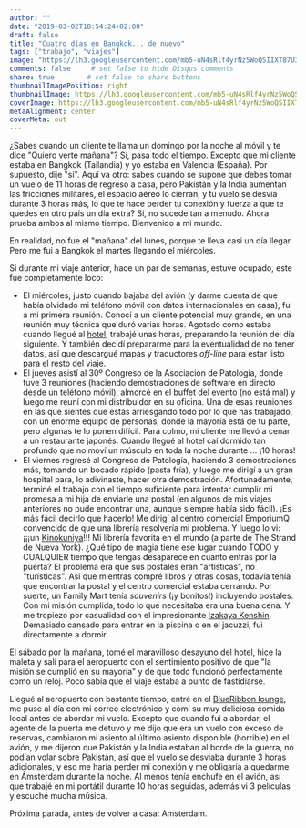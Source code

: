 ```yaml
---
author: ""
date: "2019-03-02T18:54:24+02:00"
draft: false
title: "Cuatro días en Bangkok... de nuevo"
tags: ["trabajo", "viajes"]
image: "https://lh3.googleusercontent.com/mb5-uN4sRlf4yrNz5WoQSIIXT87U3KQEsy9z0q5wyJ2ZgCj0kkhgYVtJrlXEvnRJIGJcQfTSzuGiNwwEJQO5PH4lJC8g4wA_qQ5aL6aPdmRBXJShfmMVrQm7bf-knMIT9H0ft98P0xE=w1920-h1080"
comments: false     # set false to hide Disqus comments
share: true        # set false to share buttons
thumbnailImagePosition: right
thumbnailImage: https://lh3.googleusercontent.com/mb5-uN4sRlf4yrNz5WoQSIIXT87U3KQEsy9z0q5wyJ2ZgCj0kkhgYVtJrlXEvnRJIGJcQfTSzuGiNwwEJQO5PH4lJC8g4wA_qQ5aL6aPdmRBXJShfmMVrQm7bf-knMIT9H0ft98P0xE=w1920-h1080
coverImage: https://lh3.googleusercontent.com/mb5-uN4sRlf4yrNz5WoQSIIXT87U3KQEsy9z0q5wyJ2ZgCj0kkhgYVtJrlXEvnRJIGJcQfTSzuGiNwwEJQO5PH4lJC8g4wA_qQ5aL6aPdmRBXJShfmMVrQm7bf-knMIT9H0ft98P0xE=w1920-h1080
metaAlignment: center
coverMeta: out
---
```


¿Sabes cuando un cliente te llama un domingo por la noche al móvil y te dice "Quiero verte mañana"? Sí, pasa todo el tiempo. Excepto que mi cliente estaba en Bangkok (Tailandia) y yo estaba en Valencia (España). Por supuesto, dije "sí".
Aquí va otro: sabes cuando se supone que debes tomar un vuelo de 11 horas de regreso a casa, pero Pakistán y la India aumentan las fricciones militares, el espacio aéreo lo cierran, y tu vuelo se desvía durante 3 horas más, lo que te hace perder tu conexión y fuerza a que te quedes en otro país un día extra? Sí, no sucede tan a menudo. Ahora prueba ambos al mismo tiempo. Bienvenido a mi mundo.

<!--more-->

En realidad, no fue el "mañana" del lunes, porque te lleva casi un día llegar. Pero me fui a Bangkok el martes llegando el miércoles.

Si durante mi viaje anterior, hace un par de semanas, estuve ocupado, este fue completamente loco:

* El miércoles, justo cuando bajaba del avión (y darme cuenta de que había olvidado mi teléfono móvil con datos internacionales en casa), fui a mi primera reunión. Conocí a un cliente potencial muy grande, en una reunión muy técnica que duró varias horas. Agotado como estaba cuando llegué al [hotel](https://www.theakyra.com/bangkok/thonglor/), trabajé unas horas, preparando la reunión del día siguiente. Y también decidí prepararme para la eventualidad de no tener datos, así que descargué mapas y traductores *off-line* para estar listo para el resto del viaje.
* El jueves asistí al 30º Congreso de la Asociación de Patología, donde tuve 3 reuniones (haciendo demostraciones de software en directo desde un teléfono móvil), almorcé en el buffet del evento (no está mal) y luego me reuní con mi distribuidor en su oficina. Una de esas reuniones en las que sientes que estás arriesgando todo por lo que has trabajado, con un enorme equipo de personas, donde la mayoría está de tu parte, pero algunas te lo ponen difícil. Para colmo, mi cliente me llevó a cenar a un restaurante japonés. Cuando llegué al hotel caí dormido tan profundo que no moví un músculo en toda la noche durante ... ¡10 horas!
* El viernes regresé al Congreso de Patología, haciendo 3 demostraciones más, tomando un bocado rápido (pasta fría), y luego me dirigí a un gran hospital para, lo adivinaste, hacer otra demostración. Afortunadamente, terminé el trabajo con el tiempo suficiente para intentar cumplir mi promesa a mi hija de enviarle una postal (en algunos de mis viajes anteriores no pude encontrar una, aunque siempre había sido fácil). ¡Es más fácil decirlo que hacerlo! Me dirigí al centro comercial EmporiumQ convencido de que una librería resolvería mi problema. Y luego lo vi: ¡¡¡un [Kinokuniya](https://www.kinokuniya.com/)!!! Mi librería favorita en el mundo (a parte de The Strand de Nueva York). ¿Qué tipo de magia tiene ese lugar cuando TODO y CUALQUIER tiempo que tengas desaparece en cuanto entras por la puerta? El problema era que sus postales eran "artísticas", no "turísticas". Así que mientras compré libros y otras cosas, todavía tenía que encontrar la postal y el centro comercial estaba cerrando. Por suerte, un Family Mart tenía *souvenirs* (¡y bonitos!) incluyendo postales. Con mi misión cumplida, todo lo que necesitaba era una buena cena. Y me tropiezo por casualidad con el impresionante [Izakaya Kenshin](https://www.facebook.com/KenshinIzakaya/). Demasiado cansado para entrar en la piscina o en el jacuzzi, fui directamente a dormir.

El sábado por la mañana, tomé el maravilloso desayuno del hotel, hice la maleta y salí para el aeropuerto con el sentimiento positivo de que "la misión se cumplió en su mayoría" y de que todo funcionó perfectamente como un reloj. Poco sabía que el viaje estaba a punto de fastidiarse.

Llegué al aeropuerto con bastante tiempo, entré en el [BlueRibbon lounge](https://www.bangkokair.com/lounge/blue-ribbon/bangkok-dom), me puse al día con mi correo electrónico y comí su muy deliciosa comida local antes de abordar mi vuelo. Excepto que cuando fui a abordar, el agente de la puerta me detuvo y me dijo que era un vuelo con exceso de reservas, cambiaron mi asiento al último asiento disponible (horrible) en el avión, y me dijeron que Pakistán y la India estaban al borde de la guerra, no podían volar sobre Pakistán, así que el vuelo se desviaba durante 3 horas adicionales, y eso me haría perder mi conexión y me obligaría a quedarme en Ámsterdam durante la noche. Al menos tenía enchufe en el avión, así que trabajé en mi portátil durante 10 horas seguidas, además vi 3 películas y escuché mucha música.

Próxima parada, antes de volver a casa: Amsterdam.

<script src="https://cdn.jsdelivr.net/npm/publicalbum@latest/dist/pa-embed-player.min.js" async></script>
<div class="pa-embed-player" style="width:100%; height:480px; display:none;"
  data-link="https://photos.app.goo.gl/UdcvX8Y1Nu23iUiZ6"
  data-title="36 new photos by Jorge Cortell">
  <img data-src="https://lh3.googleusercontent.com/bnQjhAAJpkT4b00AZQq56X1pBZFgaoFPwM0D7jJtDVnrOPr6tQptNUGHZxx2YsjMmCuT-IPCN32jAkGtRqlrdYrhwZQIZR4-B2Vz3KKr44GB91yGxmJ0q86i5zdBheiw4F1MrL0AglA=w1920-h1080" src="" alt="" />
  <img data-src="https://lh3.googleusercontent.com/7tnrRA1UMlNGn6mgNC4W-G1IvrijxwuSLy5eSlWmVqMS_E8mR_Id1YvQhP_3xn_x2a5y5-eoeArNMoNVcodgATXiFB3nOfDEWGC358UWgfFjUl9Dt_ge5LLBfxlMT-V-HNUOW18GH9g=w1920-h1080" src="" alt="" />
  <img data-src="https://lh3.googleusercontent.com/XTv7mvjanezsyjFWIdb0B-iNSErRlQHsEtK-47b2tikJwXkp2uydk4xDTLdSjyRVyEaost8F0FCUqO5RfzrqlYNMlLTVIuFJtxiBIvtXWpBQvjU-k8BJBO37GHRVFiVVrpY0As26hkc=w1920-h1080" src="" alt="" />
  <img data-src="https://lh3.googleusercontent.com/cxG9zOie7duS8G_lp_j34qbVj0VkiDfP5DodnKU6AMivQd2n9GTDDn_OuTVlvyD7ZT-WXl46cs9FUkuiu4KD4BOk5uhUgFju24Co_kT0O9EURirr50kpu3vupgQPpb-Dcx0BtF3JWz8=w1920-h1080" src="" alt="" />
  <img data-src="https://lh3.googleusercontent.com/6WwDzr9fNHYUkb1dx87wKgyMyRXDhELB7F95hRafEQCULV5Y-1TQ6MJFsp5AihoLYYUrZRQo2IdgFCBxJjBKJP604LkFrv4cwdFz-REG_zwW3AsTHSqYeJp5aT-AoT7wizPUtmCa61g=w1920-h1080" src="" alt="" />
  <img data-src="https://lh3.googleusercontent.com/860522j0tPq2n45a-hJvEa7QQPBimgG7Cl9R8N8BlOeJLBg36djZG2g_uhJktgCeZ7A2MbHePO_8R20iGJGNo93PrecTXhC15_PyYf9lNnUm-WS4YOyr1-nKiLsWPiDXlIMP9072VOk=w1920-h1080" src="" alt="" />
  <img data-src="https://lh3.googleusercontent.com/o87jsy52NRaJu26m3DMMKuoW2U8BePYOjIGhH5gmCjkRV2FIGvOqKNtcV-TIuY4fAF8AmNwRbqvqbbsn6-EKwXSnj50aIXrhO4UuIj6wrRJKCn06JjwjDqMLGl3toEHVjTGGNFo34ps=w1920-h1080" src="" alt="" />
  <img data-src="https://lh3.googleusercontent.com/2JKMHO6mZz-Lnj-SH5EJBaQRWDGXUfu3BXyiiosNgE8WhxzFsddXYwAGt3cSuqOZTGrDgztWM4i9yQuX_Z1e985mybfp7PLLhizXlA6mq1tx9IwLEscp1HdCW14j0yrxsJb8_LXZdew=w1920-h1080" src="" alt="" />
  <img data-src="https://lh3.googleusercontent.com/P9aywvpPFFIUTtlSOK8MXmPdSLZovcB6PjlSK8-iQODK2YeePA9UvoOvbGz6olS5zqNapCT8qn_vxGiCnEnZTsRZCRmSiEulK8TwqHduHXZoa0Jm6UWwfz6FhPOXdxLjqIn9z9CSLhw=w1920-h1080" src="" alt="" />
  <img data-src="https://lh3.googleusercontent.com/eMS1ts_vqawb_3-TMF4H6c-0SYKk-Yz_HuRrM4gOxHluo2-JjtxW-inuS7SkSImH5ZF9273KFw1SsRgJMa8gsl2LDP6K3njwFG5tLESxGBlEbsdoMbUBrwO9uA59AmtZwY0hYKBl_K0=w1920-h1080" src="" alt="" />
  <img data-src="https://lh3.googleusercontent.com/xNBbyDPu4GNVwnKcKX_DghSwUsrpO566vb4zR2sM0fT0T1Chr5jNbOsXEgntyBe_fzQhYuSghp2C5CQuF0Shx1A87JhUSXc26zDSnLqCDSKpag3x3scWHVdqxHhQDj9arXrQZAsDduU=w1920-h1080" src="" alt="" />
  <img data-src="https://lh3.googleusercontent.com/8a_fL4QFg6v1ZkNHnCqSPSnqD4jPfiEtMCVWEL4diCSdZZFSbd6LiPGyK-LdeETZTUlliIZnsf3uMQIj6iiOTxVj3hwPjOMmTKA7AKY8vIHHFpVl7th-yteiEmDYh-NGJmS0eZ3uIUY=w1920-h1080" src="" alt="" />
  <img data-src="https://lh3.googleusercontent.com/RmufTNcWcTBoU445El6OhMeP9eRT_qyN8N2wfWdVY-0Q9EtuB8k1ru76LIasFaOMEgP9VKWSt7FMp_q8T6R2fgtyRAvvlm87TgKJkVBBRzavGJn6w3IHgexHZbp5M9FoMVW6IC7nav8=w1920-h1080" src="" alt="" />
  <img data-src="https://lh3.googleusercontent.com/EoaaFiOEnC-vw0G9NvhcpUhkRtRvf5S-5Kzozie11f8myVz2whi6c1pyH7H5jXJfytsiadQNSa9dKDqY1R5ZPV2JzNDd-osGfIC7YG_TFRTML5-ZJY83eZhmRegLadmGoA2YalUG2II=w1920-h1080" src="" alt="" />
  <img data-src="https://lh3.googleusercontent.com/0xHTOb7PUGST4iRRmmLEg4RqRHtsFx3jaiuYQWfEYjJjYUigXk-fq-JIsFAZW46jilNB26gC390QBs5zEpgn1s5aGZaxyGJD7Jn-Ez5TGegqnhBQVWAPLnPOw_HzLUGjnZyF3MWOcNQ=w1920-h1080" src="" alt="" />
  <img data-src="https://lh3.googleusercontent.com/8P28gmSFqCHo2rkUFmYhW2_FJjwKCl-W13qqviLhONcigM3DQNcxMsrNf6pm2kMYcbye_00RUcGWAC3bafGUl7HKnqdSg1uEEq8eaT_a-gEsxOBGXHWdoPH-glLVkttwRjYCukVXaKY=w1920-h1080" src="" alt="" />
  <img data-src="https://lh3.googleusercontent.com/xKdcyxZSyqFRTuUe1hG-WdT18Fzk3aHxBNdBfUAId7NgKhhX2gPjLlCXMgoH4yQIcmlCpY1dL1LyyHjSGdKMe_1DbFtEjcRffVLaR5tk7DUSSbrFhaDeKQhc2hdoCs5idh8RL43-KKM=w1920-h1080" src="" alt="" />
  <img data-src="https://lh3.googleusercontent.com/r7yht3Ymxq-MiiN00-MWWVcif595vnhtwY_rWe-jW0r75ePDkaPFQtkzx3-gGAn5NlZQpOJqBsl29ex1JDLXFt50OniwsnLz7mumPn58sHGs45vCQvcvDvWLlzFFc6qVmEZ7TNlhqH0=w1920-h1080" src="" alt="" />
  <img data-src="https://lh3.googleusercontent.com/Gb3hINbMoKwKOfs0jubIp-v3EBGX0Llg_5Kv_ESXX9zseAG5LpSeOIXPFig7wL0Yx2qoFj033lPkbcHfBtTRFuIaRL-JaADDbdRA_eXJ7Kjt_YXCv9BAG64-2fw6nyQqiwOLfpHT4f4=w1920-h1080" src="" alt="" />
  <img data-src="https://lh3.googleusercontent.com/t9rYoHpFtLjz4cVucWpM-cDxyIzylcHUJwELo3CcX7U1OdeMzCh9QAMMVdOlnR2uf6O6E_EITFf95XU5eEsz3Ki46VmRYRwKxQONbF0hy1Pd_lPPZKbxDCkycIOc8T56aWSnCF_ZSBE=w1920-h1080" src="" alt="" />
  <img data-src="https://lh3.googleusercontent.com/OUQeQBuup41vi6Fd2_X-12MnO5ETpJVLAjjAy2mv1tZvUNms1jOm_wu9JAryPnPcZLzIKmAF-9ce_5Bk4EOqmGdeXW8tDAdMYf4Xw-zhDJPSzKLtOeA8Zfx2RZIPwKjFFjZ55dnRPr0=w1920-h1080" src="" alt="" />
  <img data-src="https://lh3.googleusercontent.com/ZPOyLGF3Po3CCg23JExzgkP6iAF6avqlnlY3cOUGP0yy1U0O1yUr4dUNBW6Rm2U_cepKUxTKgTb6rQGkqp6rbCDMMQfjoRyTcOjYvqfHPw2Mb2DVHFhZ6Da9jBOWi2QU4s0DFHBcsuc=w1920-h1080" src="" alt="" />
  <img data-src="https://lh3.googleusercontent.com/8gKCYSjvY-ICEgS1IBMdM6AF38_4QrIgiwMRhAwomj9W5Qq56sNZUciCGUbWjnYX8Nheq2mL1j33FqXIz4AH4y4yAmdjKhaop920eaXIkj4dWXwFd8nX0EWUp4yZ4_cZFY0hhiv5VYI=w1920-h1080" src="" alt="" />
  <img data-src="https://lh3.googleusercontent.com/yECZf6mRF_2NLy0ELoPahyD9jl9fW0qLf9GYUGMh3_Yd7X9R1u5iBxjF6ahwj-80gRj3FVvThrGQQH0vedc2xYkLIK4FPO4A40i6DGEpRgCVLeM99GKjZGJJZxH2EdazylHUPE6AKMU=w1920-h1080" src="" alt="" />
  <img data-src="https://lh3.googleusercontent.com/RdAoSboi_KyYkywycsZe7ItoUHYKZ5BHmNTJKEYL9I_Z5tVi6c6wJG7ezXshBsfFNt3HIVOa-2a1C0SWn7W3yeFW2ROehHXLs7gi_AOqJDMwwIzVbrPdEK7x9uech-ODp7rcI58d9A4=w1920-h1080" src="" alt="" />
  <img data-src="https://lh3.googleusercontent.com/m66mpT38aKbiIrwRFnZ2UnGPTU1_Z08Gz5oEdW1kJLcc5Fxfo1tkmYMy3nlYSYpqYXHI7zUoRxNJaRfEXfH-bgvXp9sLCA9ediPo55mPeNySJB_yamIJ5fAxxIZLS--S7T9wLWOtCTk=w1920-h1080" src="" alt="" />
  <img data-src="https://lh3.googleusercontent.com/U5UNiYIKW1Dc1mCD6rPjm9OcjwK42Nu1cK_I0w3iEZb8u_QtVx1j7WLLbzGRVK2zBpoBd9hSpvsJPHsjpvdX-nsVZxa5Fug0xRfujA0Sme-J5wvgStUhOOqe71J0eUsmOXn_qrq1sgU=w1920-h1080" src="" alt="" />
  <img data-src="https://lh3.googleusercontent.com/F_MbyXCh9REaNObkLLs2qZJccviKIVUVupuSF9-qJ4U2BUZuuVjWRjkQ4xRzUGTZeeALQiRePSLQj9bBih3tnPb1nc14gGr3grBPW8yzrJoYstVZXoG-ykpcZyoCApA-ZDg-YYIGhZ4=w1920-h1080" src="" alt="" />
  <img data-src="https://lh3.googleusercontent.com/gTFzsK1EQFGkQsKUUJmnOojHbP5gmCqm--sIrUhLbwloHvhJ81kgg1WYxWSSg6WHCqINK4n5tZ9uQdpJjJS-WTecwF5PFgcejZvXgC9MGAKbESOP8bA397_iF1HYPgWqHGg-mD91mR8=w1920-h1080" src="" alt="" />
  <img data-src="https://lh3.googleusercontent.com/EzIIYjKu66O50UuyeH3KJGfBqFf4CWD4f0mKPGLsj4ZnNdAe6eWSnc_-qGUUsuMLpgHlA12N3DNObRW4oKMmGtNY28cpg7u1Tau168K0fQSWxtEFccaRUpcLgpkarih8f6L7mxHUyCs=w1920-h1080" src="" alt="" />
  <img data-src="https://lh3.googleusercontent.com/Priy9-ulpFy5ujXe0_ARatmQ50X0VnuQzaN9QZ8nKRABQ7KXG1UqAeECwG0qw3nFogD7TpjQrm7CqkEKFZX24iA16WReukpnAc_WLuOyed69NJfwRvImFY0Jz4EMSFbRiLFSUHv8Y0M=w1920-h1080" src="" alt="" />
  <img data-src="https://lh3.googleusercontent.com/oDsgkaU98ZYvrR-06wiALoZkhYouY7nq9nsUZAUahaxLlJGYBEVxiwgk3RgHKnLjKPLfckFmf0fO_RcfYZYiXco0ITNELDR5PqGB4wmFy0KWUeM-UpCzlEAlXR5bdmx7juzcxeJ_pxg=w1920-h1080" src="" alt="" />
  <img data-src="https://lh3.googleusercontent.com/RN7eHBj3y7DAGSDYEfHuAIVlzhLFmzYZ4Gi847WMAXJYEBzvyrd6iC5szxN2EXnMzVwU95xoO0ZpnT85I_Dyo2XHI2q3NEYbcjTiFi5w9fu3ji9lYAv7ihYlp6spedJ30Pd5ESTtJsE=w1920-h1080" src="" alt="" />
  <img data-src="https://lh3.googleusercontent.com/wMKUn3lznTAf5wHkRcrm5QdKHR7J8qt5q5q9Xz4FYRCORH3IQp5VUc5g3REqVQ_iSrNNOtTVJB4hoyLQGXJ-tPpWCOjKhteOfIRKm4dJcL2gBpkKbx3JjfHgpsLbUGJC0jvSxCKUBiE=w1920-h1080" src="" alt="" />
  <img data-src="https://lh3.googleusercontent.com/z1ZGHmjv1ni_DNqQ2hmjAlq0raZhWrylihqaXeR9HCIQXTl9YrQB4NS_ZEJA9ppRtp-9tGhFoN9-eKl7XSzNjl5djO61zn5snQ_-Z54M5kSpVP3dJV8I9v6HdYSwk1DRk8kuN5L-NyQ=w1920-h1080" src="" alt="" />
  <img data-src="https://lh3.googleusercontent.com/JNstZXH_mtpykuhFoP3sgOqfFQ3vkVNG1UsG2O5Tl5NPYLd-1E5JqbkvLguGrww30rEUVUPAhAOhNq3YyklmnunU4qOvAgyUhHXrLZ1RK1R0pCf-h8iGm9jqjyko9Y-3EGWpbQmbseI=w1920-h1080" src="" alt="" />
</div>
